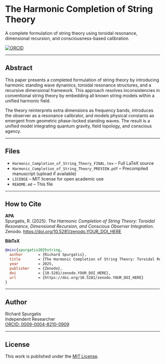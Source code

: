 # The Harmonic Completion of String Theory

A complete formulation of string theory using toroidal resonance, dimensional recursion, and consciousness-based calibration.

[![ORCID](https://img.shields.io/badge/ORCID-0009--0004--8210--0909-A6CE39?logo=orcid)](https://orcid.org/0009-0004-8210-0909)

---

## Abstract

This paper presents a completed formulation of string theory by introducing harmonic standing wave dynamics, toroidal resonance structures, and a recursive dimensional framework. This approach resolves inconsistencies in conventional string theory by embedding all known string models within a unified harmonic field.

The theory reinterprets extra dimensions as frequency bands, introduces the observer as a resonance calibrator, and models physical constants as emergent from geometric phase-locked standing waves. The result is a unified model integrating quantum gravity, field topology, and conscious agency.

---

## Files

- `Harmonic_Completion_of_String_Theory_FINAL.tex` – Full LaTeX source
- `Harmonic_Completion_of_String_Theory_PREVIEW.pdf` – Precompiled manuscript (upload if available)
- `LICENSE` – MIT license for open academic use
- `README.md` – This file

---

## How to Cite

**APA**  
Spurgatis, R. (2025). *The Harmonic Completion of String Theory: Toroidal Resonance, Dimensional Recursion, and Conscious Observer Integration*. Zenodo. https://doi.org/10.5281/zenodo.YOUR_DOI_HERE

**BibTeX**
```bibtex
@misc{spurgatis2025string,
  author       = {Richard Spurgatis},
  title        = {The Harmonic Completion of String Theory: Toroidal Resonance, Dimensional Recursion, and Conscious Observer Integration},
  year         = 2025,
  publisher    = {Zenodo},
  doi          = {10.5281/zenodo.YOUR_DOI_HERE},
  url          = {https://doi.org/10.5281/zenodo.YOUR_DOI_HERE}
}
```

---

## Author

Richard Spurgatis  
Independent Researcher  
[ORCID: 0009-0004-8210-0909](https://orcid.org/0009-0004-8210-0909)

---

## License

This work is published under the [MIT License](LICENSE).
